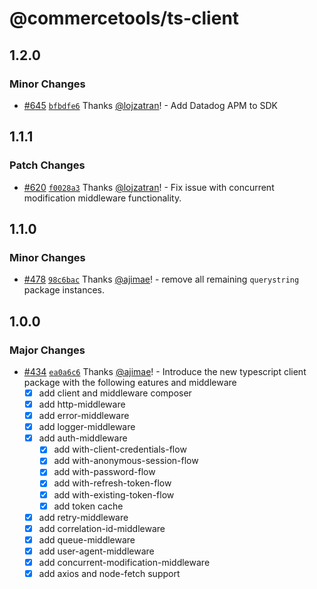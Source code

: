# @commercetools/ts-client

## 1.2.0

### Minor Changes

- [#645](https://github.com/commercetools/commercetools-sdk-typescript/pull/645) [`bfbdfe6`](https://github.com/commercetools/commercetools-sdk-typescript/commit/bfbdfe65042f2b8d011d40859c9542666187dd22) Thanks [@lojzatran](https://github.com/lojzatran)! - Add Datadog APM to SDK

## 1.1.1

### Patch Changes

- [#620](https://github.com/commercetools/commercetools-sdk-typescript/pull/620) [`f0028a3`](https://github.com/commercetools/commercetools-sdk-typescript/commit/f0028a343fe3417bbc3caeb76cc6658a5d7bff73) Thanks [@lojzatran](https://github.com/lojzatran)! - Fix issue with concurrent modification middleware functionality.

## 1.1.0

### Minor Changes

- [#478](https://github.com/commercetools/commercetools-sdk-typescript/pull/478) [`98c6bac`](https://github.com/commercetools/commercetools-sdk-typescript/commit/98c6bace1608889c16373e1a83451cf5d7a7d140) Thanks [@ajimae](https://github.com/ajimae)! - remove all remaining `querystring` package instances.

## 1.0.0

### Major Changes

- [#434](https://github.com/commercetools/commercetools-sdk-typescript/pull/434) [`ea0a6c6`](https://github.com/commercetools/commercetools-sdk-typescript/commit/ea0a6c6008ffc6d89608039eabf69d16b37d288a) Thanks [@ajimae](https://github.com/ajimae)! - Introduce the new typescript client package with the following eatures and middleware
  - [x] add client and middleware composer
  - [x] add http-middleware
  - [x] add error-middleware
  - [x] add logger-middleware
  - [x] add auth-middleware
    - [x] add with-client-credentials-flow
    - [x] add with-anonymous-session-flow
    - [x] add with-password-flow
    - [x] add with-refresh-token-flow
    - [x] add with-existing-token-flow
    - [x] add token cache
  - [x] add retry-middleware
  - [x] add correlation-id-middleware
  - [x] add queue-middleware
  - [x] add user-agent-middleware
  - [x] add concurrent-modification-middleware
  - [x] add axios and node-fetch support
